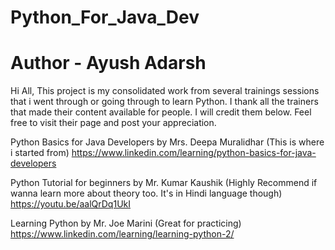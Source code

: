 # Python_For_Java_Dev
# Author - Ayush Adarsh

Hi All,
This project is my consolidated work from several trainings sessions that i went through or going through to learn Python.
I thank all the trainers that made their content available for people. I will credit them below. Feel free to visit their page and post your appreciation.

Python Basics for Java Developers by Mrs. Deepa Muralidhar (This is where i started from)
https://www.linkedin.com/learning/python-basics-for-java-developers

Python Tutorial for beginners by Mr. Kumar Kaushik (Highly Recommend if wanna learn more about theory too. It's in Hindi language though)
https://youtu.be/aalQrDq1UkI

Learning Python by Mr. Joe Marini (Great for practicing)
https://www.linkedin.com/learning/learning-python-2/